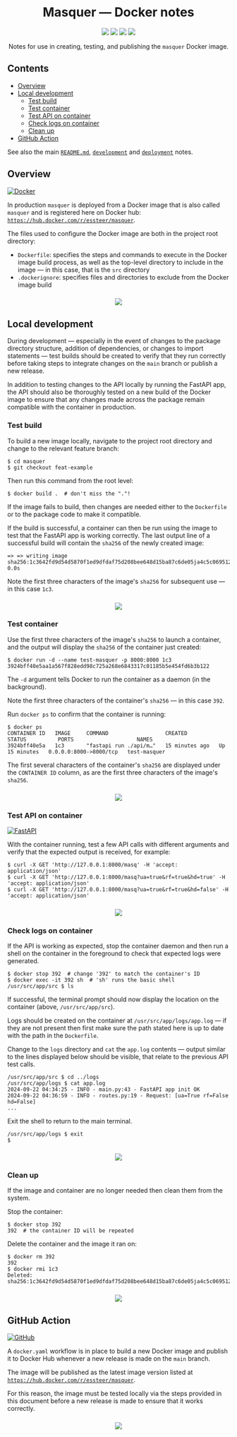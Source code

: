 <h1 align="center" id="title">Masquer &mdash; Docker notes</h1>

<p align="center">
  <a href="https://hub.docker.com/r/essteer/masquer"><img src="https://img.shields.io/badge/Image-masquer-2496ED.svg?flat&logo=Docker&labelColor=555&logoColor=white"></a>
  <a href="https://hub.docker.com/r/essteer/masquer"><img src="https://img.shields.io/docker/pulls/essteer/masquer?style=flat&logo=Docker&logoColor=white&label=Pulls&color=2496ED"></a>
  <a href="https://hub.docker.com/r/essteer/masquer"><img src="https://img.shields.io/docker/image-size/essteer/masquer?style=flat&logo=Docker&logoColor=white&label=Size&color=2496ED"></a>
  <a href="https://hub.docker.com/r/essteer/masquer"><img src="https://img.shields.io/docker/v/essteer/masquer?style=flat&logo=Docker&logoColor=white&label=Version&color=2496ED"></a>
</p>

<p align="center">
  Notes for use in creating, testing, and publishing the <code>masquer</code> Docker image.
</p>

## Contents

- [Overview](#overview)
- [Local development](#local-development)
  - [Test build](#test-build)
  - [Test container](#test-container)
  - [Test API on container](#test-api-on-container)
  - [Check logs on container](#check-logs-on-container)
  - [Clean up](#clean-up)
- [GitHub Action](#github-action)

See also the main [`README.md`](https://github.com/essteer/masquer/blob/main/README.md), [`development`](https://github.com/essteer/masquer/blob/main/docs/development.md) and [`deployment`](https://github.com/essteer/masquer/blob/main/docs/deployment.md) notes.

## Overview

[![Docker](https://img.shields.io/badge/Docker-masquer-2496ED.svg?flat&logo=Docker&labelColor=555&logoColor=white)](https://hub.docker.com/r/essteer/masquer)

In production `masquer` is deployed from a Docker image that is also called `masquer` and is registered here on Docker hub: [`https://hub.docker.com/r/essteer/masquer`](https://hub.docker.com/r/essteer/masquer).

The files used to configure the Docker image are both in the project root directory:

- `Dockerfile`: specifies the steps and commands to execute in the Docker image build process, as well as the top-level directory to include in the image &mdash; in this case, that is the `src` directory
- `.dockerignore`: specifies files and directories to exclude from the Docker image build

<h3 align="center">
  <a href="#title"><img src="https://img.shields.io/badge/▲%20Top%20▲-0466c8.svg?style=flat"></a>
</h3>

## Local development

During development &mdash; especially in the event of changes to the package directory structure, addition of dependencies, or changes to import statements &mdash; test builds should be created to verify that they run correctly before taking steps to integrate changes on the `main` branch or publish a new release.

In addition to testing changes to the API locally by running the FastAPI app, the API should also be thoroughly tested on a new build of the Docker image to ensure that any changes made across the package remain compatible with the container in production.

### Test build

To build a new image locally, navigate to the project root directory and change to the relevant feature branch:

```console
$ cd masquer
$ git checkout feat-example
```

Then run this command from the root level:

```console
$ docker build .  # don't miss the "."!
```

If the image fails to build, then changes are needed either to the `Dockerfile` or to the package code to make it compatible.

If the build is successful, a container can then be run using the image to test that the FastAPI app is working correctly. The last output line of a successful build will contain the `sha256` of the newly created image:

```console
=> => writing image sha256:1c3642fd9d54d5870f1ed9dfdaf75d208bee648d15ba87c6de05ja4c5c069512      0.0s
```

Note the first three characters of the image's `sha256` for subsequent use &mdash; in this case `1c3`.

<h3 align="center">
  <a href="#title"><img src="https://img.shields.io/badge/▲%20Top%20▲-0466c8.svg?style=flat"></a>
</h3>

### Test container

Use the first three characters of the image's `sha256` to launch a container, and the output will display the `sha256` of the container just created:

```console
$ docker run -d --name test-masquer -p 8000:8000 1c3
3924bff40e5aa1a567f828edd98c725a268e6843317c01185b5e454fd6b3b122
```

The `-d` argument tells Docker to run the container as a daemon (in the background).

Note the first three characters of the container's `sha256` &mdash; in this case `392`.

Run `docker ps` to confirm that the container is running:

```console
$ docker ps
CONTAINER ID   IMAGE     COMMAND                  CREATED          STATUS          PORTS                    NAMES
3924bff40e5a   1c3       "fastapi run ./api/m…"   15 minutes ago   Up 15 minutes   0.0.0.0:8000->8000/tcp   test-masquer
```

The first several characters of the container's `sha256` are displayed under the `CONTAINER ID` column, as are the first three characters of the image's `sha256`.

<h3 align="center">
  <a href="#title"><img src="https://img.shields.io/badge/▲%20Top%20▲-0466c8.svg?style=flat"></a>
</h3>

### Test API on container

[![FastAPI](https://img.shields.io/badge/FastAPI-masquer-009688?style=flat&logo=FastAPI&logoColor=white)](https://masquer.fly.dev/docs)

With the container running, test a few API calls with different arguments and verify that the expected output is received, for example:

```console
$ curl -X GET 'http://127.0.0.1:8000/masq' -H 'accept: application/json'
$ curl -X GET 'http://127.0.0.1:8000/masq?ua=true&rf=true&hd=true' -H 'accept: application/json'
$ curl -X GET 'http://127.0.0.1:8000/masq?ua=true&rf=true&hd=false' -H 'accept: application/json'
```

<h3 align="center">
  <a href="#title"><img src="https://img.shields.io/badge/▲%20Top%20▲-0466c8.svg?style=flat"></a>
</h3>

### Check logs on container

If the API is working as expected, stop the container daemon and then run a shell on the container in the foreground to check that expected logs were generated.

```console
$ docker stop 392  # change '392' to match the container's ID
$ docker exec -it 392 sh  # 'sh' runs the basic shell
/usr/src/app/src $ ls
```

If successful, the terminal prompt should now display the location on the container (above, `/usr/src/app/src`).

Logs should be created on the container at `/usr/src/app/logs/app.log` &mdash; if they are not present then first make sure the path stated here is up to date with the path in the `Dockerfile`.

Change to the `logs` directory and `cat` the `app.log` contents &mdash; output similar to the lines displayed below should be visible, that relate to the previous API test calls.

```console
/usr/src/app/src $ cd ../logs
/usr/src/app/logs $ cat app.log
2024-09-22 04:34:25 - INFO - main.py:43 - FastAPI app init OK
2024-09-22 04:36:59 - INFO - routes.py:19 - Request: [ua=True rf=False hd=False]
...
```

Exit the shell to return to the main terminal.

```console
/usr/src/app/logs $ exit
$
```

<h3 align="center">
  <a href="#title"><img src="https://img.shields.io/badge/▲%20Top%20▲-0466c8.svg?style=flat"></a>
</h3>

### Clean up

If the image and container are no longer needed then clean them from the system.

Stop the container:

```console
$ docker stop 392
392  # the container ID will be repeated
```

Delete the container and the image it ran on:

```console
$ docker rm 392
392
$ docker rmi 1c3
Deleted: sha256:1c3642fd9d54d5870f1ed9dfdaf75d208bee648d15ba87c6de05ja4c5c069512
```

<h3 align="center">
  <a href="#title"><img src="https://img.shields.io/badge/▲%20Top%20▲-0466c8.svg?style=flat"></a>
</h3>

## GitHub Action

[![GitHub](https://img.shields.io/badge/GitHub-masquer-181717.svg?flat&logo=GitHub&logoColor=white)](https://github.com/essteer/masquer)

A `docker.yaml` workflow is in place to build a new Docker image and publish it to Docker Hub whenever a new release is made on the `main` branch.

The image will be published as the latest image version listed at [`https://hub.docker.com/r/essteer/masquer`](https://hub.docker.com/r/essteer/masquer).

For this reason, the image must be tested locally via the steps provided in this document before a new release is made to ensure that it works correctly.

<h3 align="center">
  <a href="#title"><img src="https://img.shields.io/badge/▲%20Top%20▲-0466c8.svg?style=flat"></a>
</h3>
